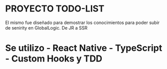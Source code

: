 # PROYECTO TODO-LIST 

El mismo fue diseñado para demostrar los conocimientos para poder subir de senirity en GlobalLogic. De JR a SSR

# Se utilizo - React Native - TypeScript - Custom Hooks y TDD
